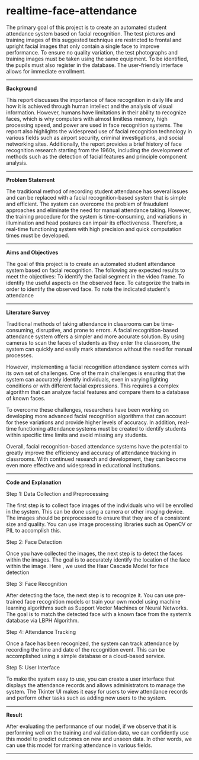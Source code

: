 # realtime-face-attendance

The primary goal of this project is to create an automated student attendance system based on facial recognition. The test pictures and training images of this suggested technique are restricted to frontal and upright facial images that only contain a single face to improve performance. To ensure no quality variation, the test photographs and training images must be taken using the same equipment. To be identified, the pupils must also register in the database. The user-friendly interface allows for immediate enrollment.

---

**Background**

This report discusses the importance of face recognition in daily life and how it is achieved through human intellect and the analysis of visual information. However, humans have limitations in their ability to recognize faces, which is why computers with almost limitless memory, high processing speed, and power are used in face recognition systems. The report also highlights the widespread use of facial recognition technology in various fields such as airport security, criminal investigations, and social networking sites. Additionally, the report provides a brief history of face recognition research starting from the 1960s, including the development of methods such as the detection of facial features and principle component analysis.

---

**Problem Statement**

The traditional method of recording student attendance has several issues and can be replaced with a facial recognition-based system that is simple and efficient. The system can overcome the problem of fraudulent approaches and eliminate the need for manual attendance taking. However, the training procedure for the system is time-consuming, and variations in illumination and head postures can impair its effectiveness. Therefore, a real-time functioning system with high precision and quick computation times must be developed.

---

**Aims and Objectives**

The goal of this project is to create an automated student attendance system based on facial recognition. The following are expected results to meet the objectives: To identify the facial segment in the video frame.
To identify the useful aspects on the observed face.
To categorize the traits in order to identify the observed face.
To note the indicated student's attendance

---

**Literature Survey**

Traditional methods of taking attendance in classrooms can be time-consuming, disruptive, and prone to errors. A facial recognition-based attendance system offers a simpler and more accurate solution. By using cameras to scan the faces of students as they enter the classroom, the system can quickly and easily mark attendance without the need for manual processes.

However, implementing a facial recognition attendance system comes with its own set of challenges. One of the main challenges is ensuring that the system can accurately identify individuals, even in varying lighting conditions or with different facial expressions. This requires a complex algorithm that can analyze facial features and compare them to a database of known faces.

To overcome these challenges, researchers have been working on developing more advanced facial recognition algorithms that can account for these variations and provide higher levels of accuracy. In addition, real-time functioning attendance systems must be created to identify students within specific time limits and avoid missing any students.

Overall, facial recognition-based attendance systems have the potential to greatly improve the efficiency and accuracy of attendance tracking in classrooms. With continued research and development, they can become even more effective and widespread in educational institutions.

---

**Code and Explanation**

Step 1: Data Collection and Preprocessing

The first step is to collect face images of the individuals who will be enrolled in the system. This can be done using a camera or other imaging device. The images should be preprocessed to ensure that they are of a consistent size and quality. You can use image processing libraries such as OpenCV or PIL to accomplish this.

Step 2: Face Detection

Once you have collected the images, the next step is to detect the faces within the images. The goal is to accurately identify the location of the face within the image. Here , we used the Haar Cascade Model for face detection

Step 3: Face Recognition

After detecting the face, the next step is to recognize it. You can use pre-trained face recognition models or train your own model using machine learning algorithms such as Support Vector Machines or Neural Networks. The goal is to match the detected face with a known face from the system’s database via LBPH Algorithm.

Step 4: Attendance Tracking

Once a face has been recognized, the system can track attendance by recording the time and date of the recognition event. This can be accomplished using a simple database or a cloud-based service.

Step 5: User Interface

To make the system easy to use, you can create a user interface that displays the attendance records and allows administrators to manage the system. The Tkinter UI makes it easy for users to view attendance records and perform other tasks such as adding new  users to the system.

---

**Result**

After evaluating the performance of our model, if we observe that it is performing well on the training and validation data, we can confidently use this model to predict outcomes on new and unseen data. In other words, we can use this model for marking attendance in various fields.

---

